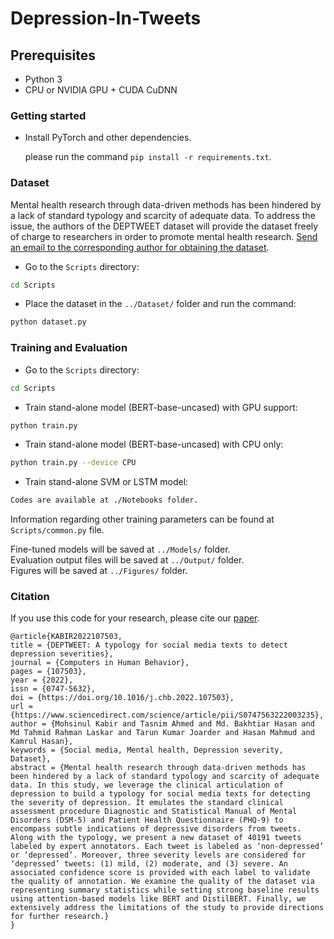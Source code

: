 # Depression-In-Tweets

 ## Prerequisites
- Python 3
- CPU or NVIDIA GPU + CUDA CuDNN

### Getting started


- Install PyTorch and other dependencies.

  please run the command `pip install -r requirements.txt`.

### Dataset
Mental health research through data-driven methods has been hindered by a lack of standard typology and scarcity of adequate data. To address the issue, the authors of the DEPTWEET dataset will provide the dataset freely of charge to researchers in order to promote mental health research. [Send an email to the corresponding author for obtaining the dataset](mailto:mohsinulkabir@iut-dhaka.edu).

- Go to the `Scripts` directory:
```bash
cd Scripts
```
- Place the dataset in the `../Dataset/` folder and run the command: 
```bash
python dataset.py
```

### Training and Evaluation
- Go to the `Scripts` directory:
```bash
cd Scripts
```

- Train stand-alone model (BERT-base-uncased) with GPU support:
```bash
python train.py
```
- Train stand-alone model (BERT-base-uncased) with CPU only:
```bash
python train.py --device CPU
```

- Train stand-alone SVM or LSTM model:
```bash
Codes are available at ./Notebooks folder.
```
Information regarding other training parameters can be found at `Scripts/common.py` file.

Fine-tuned models will be saved at `../Models/` folder.\
Evaluation output files will be saved at `../Output/` folder.\
Figures will be saved at `../Figures/` folder.


### Citation
If you use this code for your research, please cite our [paper](https://www.sciencedirect.com/science/article/abs/pii/S0747563222003235).
```
@article{KABIR2022107503,
title = {DEPTWEET: A typology for social media texts to detect depression severities},
journal = {Computers in Human Behavior},
pages = {107503},
year = {2022},
issn = {0747-5632},
doi = {https://doi.org/10.1016/j.chb.2022.107503},
url = {https://www.sciencedirect.com/science/article/pii/S0747563222003235},
author = {Mohsinul Kabir and Tasnim Ahmed and Md. Bakhtiar Hasan and Md Tahmid Rahman Laskar and Tarun Kumar Joarder and Hasan Mahmud and Kamrul Hasan},
keywords = {Social media, Mental health, Depression severity, Dataset},
abstract = {Mental health research through data-driven methods has been hindered by a lack of standard typology and scarcity of adequate data. In this study, we leverage the clinical articulation of depression to build a typology for social media texts for detecting the severity of depression. It emulates the standard clinical assessment procedure Diagnostic and Statistical Manual of Mental Disorders (DSM-5) and Patient Health Questionnaire (PHQ-9) to encompass subtle indications of depressive disorders from tweets. Along with the typology, we present a new dataset of 40191 tweets labeled by expert annotators. Each tweet is labeled as ‘non-depressed’ or ‘depressed’. Moreover, three severity levels are considered for ‘depressed’ tweets: (1) mild, (2) moderate, and (3) severe. An associated confidence score is provided with each label to validate the quality of annotation. We examine the quality of the dataset via representing summary statistics while setting strong baseline results using attention-based models like BERT and DistilBERT. Finally, we extensively address the limitations of the study to provide directions for further research.}
}

```

